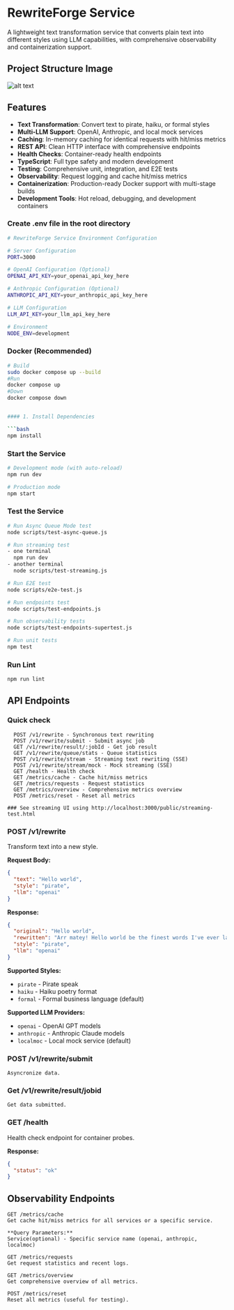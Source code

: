 # RewriteForge Service

A lightweight text transformation service that converts plain text into different styles using LLM capabilities, with comprehensive observability and containerization support.

## Project Structure Image
![alt text](image.png)

## Features

- **Text Transformation**: Convert text to pirate, haiku, or formal styles
- **Multi-LLM Support**: OpenAI, Anthropic, and local mock services
- **Caching**: In-memory caching for identical requests with hit/miss metrics
- **REST API**: Clean HTTP interface with comprehensive endpoints
- **Health Checks**: Container-ready health endpoints
- **TypeScript**: Full type safety and modern development
- **Testing**: Comprehensive unit, integration, and E2E tests
- **Observability**: Request logging and cache hit/miss metrics
- **Containerization**: Production-ready Docker support with multi-stage builds
- **Development Tools**: Hot reload, debugging, and development containers

### Create .env file in the root directory

```bash
# RewriteForge Service Environment Configuration

# Server Configuration
PORT=3000

# OpenAI Configuration (Optional)
OPENAI_API_KEY=your_openai_api_key_here

# Anthropic Configuration (Optional)
ANTHROPIC_API_KEY=your_anthropic_api_key_here

# LLM Configuration
LLM_API_KEY=your_llm_api_key_here

# Environment
NODE_ENV=development
```

### Docker (Recommended)

```bash
# Build
sudo docker compose up --build
#Run
docker compose up
#Down
docker compose down


#### 1. Install Dependencies

```bash
npm install
```

### Start the Service

```bash
# Development mode (with auto-reload)
npm run dev

# Production mode
npm start
```

### Test the Service

```bash
# Run Async Queue Mode test
node scripts/test-async-queue.js

# Run streaming test
- one terminal
  npm run dev
- another terminal
  node scripts/test-streaming.js

# Run E2E test
node scripts/e2e-test.js

# Run endpoints test
node scripts/test-endpoints.js

# Run observability tests
node scripts/test-endpoints-supertest.js

# Run unit tests
npm test
```

### Run Lint
```
npm run lint
```

## API Endpoints

### Quick check
```
  POST /v1/rewrite - Synchronous text rewriting
  POST /v1/rewrite/submit - Submit async job
  GET /v1/rewrite/result/:jobId - Get job result
  GET /v1/rewrite/queue/stats - Queue statistics
  POST /v1/rewrite/stream - Streaming text rewriting (SSE)
  POST /v1/rewrite/stream/mock - Mock streaming (SSE)
  GET /health - Health check
  GET /metrics/cache - Cache hit/miss metrics
  GET /metrics/requests - Request statistics
  GET /metrics/overview - Comprehensive metrics overview
  POST /metrics/reset - Reset all metrics

### See streaming UI using http://localhost:3000/public/streaming-test.html
```

### POST /v1/rewrite
Transform text into a new style.

**Request Body:**
```json
{
  "text": "Hello world",
  "style": "pirate",
  "llm": "openai"
}
```

**Response:**
```json
{
  "original": "Hello world",
  "rewritten": "Arr matey! Hello world be the finest words I've ever laid me eyes upon! Yo ho ho!",
  "style": "pirate",
  "llm": "openai"
}
```

**Supported Styles:**
- `pirate` - Pirate speak
- `haiku` - Haiku poetry format
- `formal` - Formal business language (default)

**Supported LLM Providers:**
- `openai` - OpenAI GPT models
- `anthropic` - Anthropic Claude models
- `localmoc` - Local mock service (default)

### POST /v1/rewrite/submit
```
Asyncronize data.
```
### Get /v1/rewrite/result/jobid
```
Get data submitted.
```

### GET /health
Health check endpoint for container probes.

**Response:**
```json
{
  "status": "ok"
}
```

## Observability Endpoints
```
GET /metrics/cache
Get cache hit/miss metrics for all services or a specific service.

**Query Parameters:**
Service(optional) - Specific service name (openai, anthropic, localmoc)

GET /metrics/requests
Get request statistics and recent logs.

GET /metrics/overview
Get comprehensive overview of all metrics.

POST /metrics/reset
Reset all metrics (useful for testing).
```